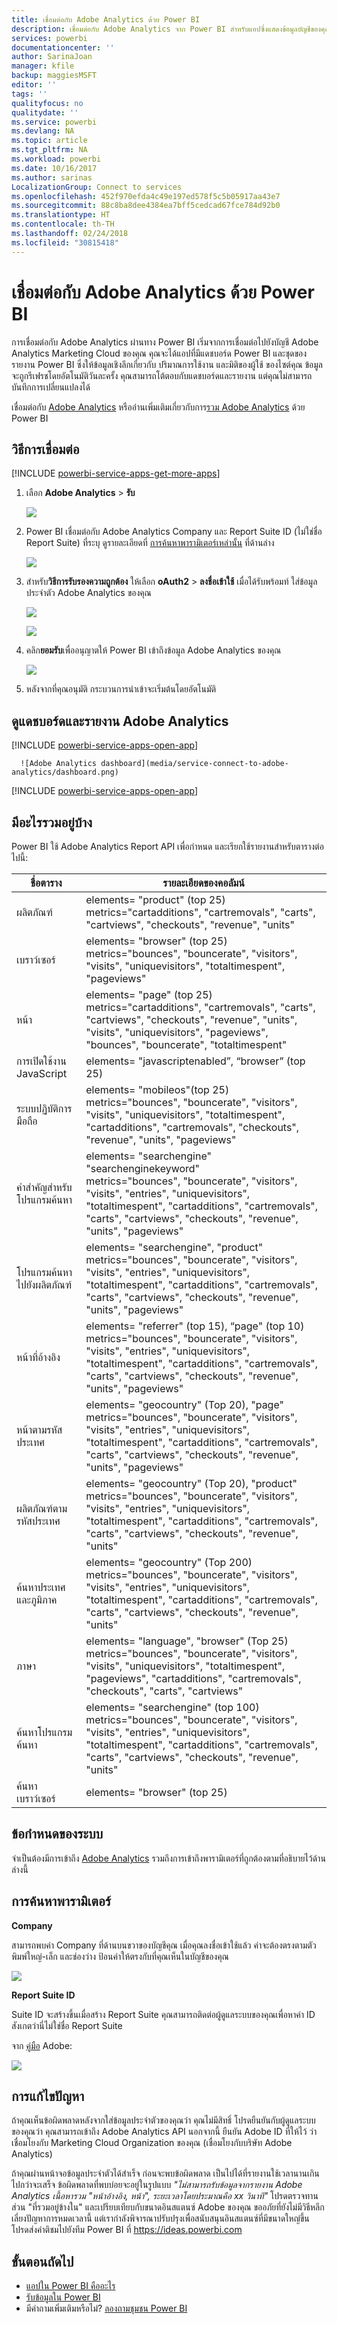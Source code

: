 ```yaml
---
title: เชื่อมต่อกับ Adobe Analytics ด้วย Power BI
description: เชื่อมต่อกับ Adobe Analytics จาก Power BI สำหรับแอปซึ่งแสดงข้อมูลบัญชีของคุณในแดชบอร์ดและรายงาน
services: powerbi
documentationcenter: ''
author: SarinaJoan
manager: kfile
backup: maggiesMSFT
editor: ''
tags: ''
qualityfocus: no
qualitydate: ''
ms.service: powerbi
ms.devlang: NA
ms.topic: article
ms.tgt_pltfrm: NA
ms.workload: powerbi
ms.date: 10/16/2017
ms.author: sarinas
LocalizationGroup: Connect to services
ms.openlocfilehash: 452f970efda4c49e197ed578f5c5b05917aa43e7
ms.sourcegitcommit: 88c8ba8dee4384ea7bff5cedcad67fce784d92b0
ms.translationtype: HT
ms.contentlocale: th-TH
ms.lasthandoff: 02/24/2018
ms.locfileid: "30815418"
---
```

# <a name="connect-to-adobe-analytics-with-power-bi"></a>เชื่อมต่อกับ Adobe Analytics ด้วย Power BI
การเชื่อมต่อกับ Adobe Analytics ผ่านทาง Power BI เริ่มจากการเชื่อมต่อไปยังบัญชี Adobe Analytics Marketing Cloud ของคุณ คุณจะได้แอปที่มีแดชบอร์ด Power BI และชุดของรายงาน Power BI ซึ่งให้ข้อมูลเชิงลึกเกี่ยวกับ ปริมาณการใช้งาน และมิติของผู้ใช้ ของไซต์คุณ ข้อมูลจะถูกรีเฟรชโดยอัตโนมัติวันละครั้ง คุณสามารถโต้ตอบกับแดชบอร์ดและรายงาน แต่คุณไม่สามารถบันทึกการเปลี่ยนแปลงได้

เชื่อมต่อกับ [Adobe Analytics](https://app.powerbi.com/getdata/services/adobe-analytics) หรืออ่านเพิ่มเติมเกี่ยวกับการ[รวม Adobe Analytics](https://powerbi.microsoft.com/integrations/adobe-analytics) ด้วย Power BI

## <a name="how-to-connect"></a>วิธีการเชื่อมต่อ
[!INCLUDE [powerbi-service-apps-get-more-apps](./includes/powerbi-service-apps-get-more-apps.md)]

1. เลือก **Adobe Analytics** \> **รับ**
   
   ![](media/service-connect-to-adobe-analytics/adobe.png)
2. Power BI เชื่อมต่อกับ Adobe Analytics Company และ Report Suite ID (ไม่ใช่ชื่อ Report Suite) ที่ระบุ ดูรายละเอียดที่ [การค้นหาพารามิเตอร์เหล่านั้น](#FindingParams) ที่ด้านล่าง
   
   ![](media/service-connect-to-adobe-analytics/parameters.png)
3. สำหรับ**วิธีการรับรองความถูกต้อง** ให้เลือก **oAuth2** \> **ลงชื่อเข้าใช้** เมื่อได้รับพร้อมท์ ใส่ข้อมูลประจำตัว Adobe Analytics ของคุณ 
   
    ![](media/service-connect-to-adobe-analytics/creds.png)
   
    ![](media/service-connect-to-adobe-analytics/adobe_signin.png)
4. คลิก**ยอมรับ**เพื่ออนุญาตให้ Power BI เข้าถึงข้อมูล Adobe Analytics ของคุณ
   
   ![](media/service-connect-to-adobe-analytics/adobe_authorize.png)
5. หลังจากที่คุณอนุมัติ กระบวนการนำเข้าจะเริ่มต้นโดยอัตโนมัติ 

## <a name="view-the-adobe-analytics-dashboard-and-reports"></a>ดูแดชบอร์ดและรายงาน Adobe Analytics
[!INCLUDE [powerbi-service-apps-open-app](./includes/powerbi-service-apps-open-app.md)]

      ![Adobe Analytics dashboard](media/service-connect-to-adobe-analytics/dashboard.png)

[!INCLUDE [powerbi-service-apps-open-app](./includes/powerbi-service-apps-what-now.md)]

## <a name="whats-included"></a>มีอะไรรวมอยู่บ้าง
Power BI ใช้ Adobe Analytics Report API เพื่อกำหนด และเรียกใช้รายงานสำหรับตารางต่อไปนี้:

| **ชื่อตาราง** | **รายละเอียดของคอลัมน์** |
| --- | --- |
| ผลิตภัณฑ์ |elements=  "product" (top 25) </br> metrics="cartadditions", "cartremovals", "carts", "cartviews", "checkouts", "revenue", "units" |
| เบราว์เซอร์ |elements= "browser" (top 25)</br>  metrics="bounces", "bouncerate", "visitors", "visits", "uniquevisitors", "totaltimespent", "pageviews" |
| หน้า |elements= "page" (top 25)</br>  metrics="cartadditions", "cartremovals", "carts", "cartviews", "checkouts", "revenue", "units", "visits", "uniquevisitors", "pageviews", "bounces", "bouncerate", "totaltimespent" |
| การเปิดใช้งาน JavaScript |elements=  "javascriptenabled”, “browser” (top 25) |
| ระบบปฏิบัติการมือถือ |elements= "mobileos"(top 25)</br> metrics="bounces", "bouncerate", "visitors", "visits", "uniquevisitors", "totaltimespent", "cartadditions", "cartremovals", "checkouts", "revenue", "units", "pageviews" |
| คำสำคัญสำหรับโปรแกรมค้นหา |elements= "searchengine" "searchenginekeyword"</br>  metrics="bounces", "bouncerate", "visitors", "visits", "entries", "uniquevisitors", "totaltimespent", "cartadditions", "cartremovals", "carts", "cartviews", "checkouts", "revenue", "units", "pageviews" |
| โปรแกรมค้นหา ไปยังผลิตภัณฑ์ |elements= "searchengine", "product"</br>  metrics="bounces", "bouncerate", "visitors", "visits", "entries", "uniquevisitors", "totaltimespent", "cartadditions", "cartremovals", "carts", "cartviews", "checkouts", "revenue", "units", "pageviews" |
| หน้าที่อ้างอิง |elements= "referrer" (top 15), “page" (top 10)</br>  metrics="bounces", "bouncerate", "visitors", "visits", "entries", "uniquevisitors", "totaltimespent", "cartadditions", "cartremovals", "carts", "cartviews", "checkouts", "revenue", "units", "pageviews" |
| หน้าตามรหัสประเทศ |elements= "geocountry" (Top 20), "page"</br>  metrics="bounces", "bouncerate", "visitors", "visits", "entries", "uniquevisitors", "totaltimespent", "cartadditions", "cartremovals", "carts", "cartviews", "checkouts", "revenue", "units", "pageviews" |
| ผลิตภัณฑ์ตามรหัสประเทศ |elements= "geocountry" (Top 20), "product"</br> metrics="bounces", "bouncerate", "visitors", "visits", "entries", "uniquevisitors", "totaltimespent", "cartadditions", "cartremovals", "carts", "cartviews", "checkouts", "revenue", "units" |
| ค้นหาประเทศและภูมิภาค |elements= "geocountry" (Top 200)</br>  metrics="bounces", "bouncerate", "visitors", "visits", "entries", "uniquevisitors", "totaltimespent", "cartadditions", "cartremovals", "carts", "cartviews", "checkouts", "revenue", "units" |
| ภาษา |elements= "language", "browser" (Top 25)</br>  metrics="bounces", "bouncerate", "visitors", "visits", "uniquevisitors", "totaltimespent", "pageviews", "cartadditions", "cartremovals", "checkouts", "carts", "cartviews" |
| ค้นหาโปรแกรมค้นหา |elements= "searchengine" (top 100)</br>  metrics="bounces", "bouncerate", "visitors", "visits", "entries", "uniquevisitors", "totaltimespent", "cartadditions", "cartremovals", "carts", "cartviews", "checkouts", "revenue", "units" |
| ค้นหาเบราว์เซอร์ |elements= "browser" (top 25) |

## <a name="system-requirements"></a>ข้อกำหนดของระบบ
จำเป็นต้องมีการเข้าถึง [Adobe Analytics](http://www.adobe.com/marketing-cloud/web-analytics.html) รวมถึงการเข้าถึงพารามิเตอร์ที่ถูกต้องตามที่อธิบายไว้ด้านล่างนี้

<a name="FindingParams"></a>

## <a name="finding-parameters"></a>การค้นหาพารามิเตอร์
**Company**

สามารถพบค่า Company ที่ด้านบนขวาของบัญชีคุณ เมื่อคุณลงชื่อเข้าใช้แล้ว ค่าจะต้องตรงตามตัวพิมพ์ใหญ่-เล็ก และช่องว่าง ป้อนค่าให้ตรงกับที่คุณเห็นในบัญชีของคุณ

![](media/service-connect-to-adobe-analytics/adobe_companies.png)

**Report Suite ID**

Suite ID จะสร้างขึ้นเมื่อสร้าง Report Suite คุณสามารถติดต่อผู้ดูแลระบบของคุณเพื่อหาค่า ID สังเกตว่านี่ไม่ใช่ชื่อ Report Suite

จาก [คู่มือ](https://marketing.adobe.com/resources/help/en_US/reference/new_report_suite.html) Adobe:

![](media/service-connect-to-adobe-analytics/reportsuiteid.png)

## <a name="troubleshooting"></a>การแก้ไขปัญหา
ถ้าคุณเห็นข้อผิดพลาดหลังจากใส่ข้อมูลประจำตัวของคุณว่า คุณไม่มีสิทธิ์ โปรดยืนยันกับผู้ดูแลระบบของคุณว่า คุณสามารถเข้าถึง Adobe Analytics API นอกจากนี้ ยืนยัน Adobe ID ที่ให้ไว้ ว่าเชื่อมโยงกับ Marketing Cloud Organization ของคุณ (เชื่อมโยงกับบริษัท Adobe Analytics)

ถ้าคุณผ่านหน้าจอข้อมูลประจำตัวได้สำเร็จ ก่อนจะพบข้อผิดพลาด เป็นไปได้ที่รายงานใช้เวลานานเกินไปกว่าจะเสร็จ ข้อผิดพลาดที่พบบ่อยจะอยู่ในรูปแบบ *"ไม่สามารถรับข้อมูลจากรายงาน Adobe Analytics เนื้อหารวม &quot;หน้าอ้างอิง, หน้า&quot;, ระยะเวลาโดยประมาณคือ xx วินาที"* โปรดตรวจทานส่วน "ที่รวมอยู่ข้างใน" และเปรียบเทียบกับขนาดอินสแตนซ์ Adobe ของคุณ ขออภัยที่ยังไม่มีวิธีหลีกเลี่ยงปัญหาการหมดเวลานี้ แต่เรากำลังพิจารณาปรับปรุงเพื่อสนับสนุนอินสแตนซ์ที่มีขนาดใหญ่ขึ้น โปรดส่งคำติชมไปยังทีม Power BI ที่ https://ideas.powerbi.com

## <a name="next-steps"></a>ขั้นตอนถัดไป
* [แอปใน Power BI คืออะไร](service-install-use-apps.md)
* [รับข้อมูลใน Power BI](service-get-data.md)
* มีคำถามเพิ่มเติมหรือไม่? [ลองถามชุมชน Power BI](http://community.powerbi.com/)

